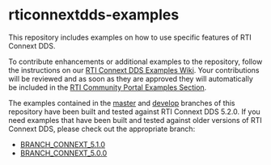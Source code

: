 rticonnextdds-examples
=======================

This repository includes examples on how to use specific features of RTI Connext DDS.

To contribute enhancements or additional examples to the repository, follow the instructions on our [RTI Connext DDS Examples Wiki](https://github.com/rticommunity/rticonnextdds-examples/wiki). 
Your contributions will be reviewed and as soon as they are approved they will automatically be included in the 
[RTI Community Portal Examples Section](http://community.rti.com).

The examples contained in the [master](https://github.com/rticommunity/rticonnextdds-examples/tree/master) and [develop](https://github.com/rticommunity/rticonnextdds-examples/tree/develop)
branches of this repository have been built and tested against RTI Connext DDS 5.2.0. If you need examples that have been built and tested against older versions of RTI Connext DDS, please
check out the appropriate branch:
* [BRANCH_CONNEXT_5.1.0](https://github.com/rticommunity/rticonnextdds-examples/tree/BRANCH_CONNEXT_5.1.0)
* [BRANCH_CONNEXT_5.0.0](https://github.com/rticommunity/rticonnextdds-examples/tree/BRANCH_CONNEXT_5.0.0)
